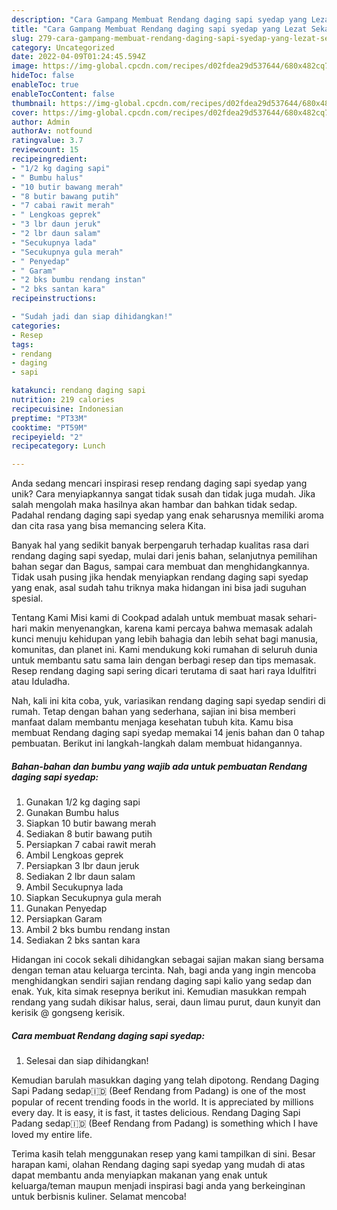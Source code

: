 ```yaml
---
description: "Cara Gampang Membuat Rendang daging sapi syedap yang Lezat Sekali"
title: "Cara Gampang Membuat Rendang daging sapi syedap yang Lezat Sekali"
slug: 279-cara-gampang-membuat-rendang-daging-sapi-syedap-yang-lezat-sekali
category: Uncategorized
date: 2022-04-09T01:24:45.594Z
image: https://img-global.cpcdn.com/recipes/d02fdea29d537644/680x482cq70/rendang-daging-sapi-syedap-foto-resep-utama.jpg
hideToc: false
enableToc: true
enableTocContent: false
thumbnail: https://img-global.cpcdn.com/recipes/d02fdea29d537644/680x482cq70/rendang-daging-sapi-syedap-foto-resep-utama.jpg
cover: https://img-global.cpcdn.com/recipes/d02fdea29d537644/680x482cq70/rendang-daging-sapi-syedap-foto-resep-utama.jpg
author: Admin
authorAv: notfound
ratingvalue: 3.7
reviewcount: 15
recipeingredient:
- "1/2 kg daging sapi"
- " Bumbu halus"
- "10 butir bawang merah"
- "8 butir bawang putih"
- "7 cabai rawit merah"
- " Lengkoas geprek"
- "3 lbr daun jeruk"
- "2 lbr daun salam"
- "Secukupnya lada"
- "Secukupnya gula merah"
- " Penyedap"
- " Garam"
- "2 bks bumbu rendang instan"
- "2 bks santan kara"
recipeinstructions:

- "Sudah jadi dan siap dihidangkan!"
categories:
- Resep
tags:
- rendang
- daging
- sapi

katakunci: rendang daging sapi 
nutrition: 219 calories
recipecuisine: Indonesian
preptime: "PT33M"
cooktime: "PT59M"
recipeyield: "2"
recipecategory: Lunch

---
```





Anda sedang mencari inspirasi resep rendang daging sapi syedap yang unik? Cara menyiapkannya sangat tidak susah dan tidak juga mudah. Jika salah mengolah maka hasilnya akan hambar dan bahkan tidak sedap. Padahal rendang daging sapi syedap yang enak seharusnya memiliki aroma dan cita rasa yang bisa memancing selera Kita.





Banyak hal yang sedikit banyak berpengaruh terhadap kualitas rasa dari rendang daging sapi syedap, mulai dari jenis bahan, selanjutnya pemilihan bahan segar dan Bagus, sampai cara membuat dan menghidangkannya. Tidak usah pusing jika hendak menyiapkan rendang daging sapi syedap yang enak,      asal sudah tahu triknya maka hidangan ini bisa jadi suguhan spesial.














Tentang Kami Misi kami di Cookpad adalah untuk membuat masak sehari-hari makin menyenangkan, karena kami percaya bahwa memasak adalah kunci menuju kehidupan yang lebih bahagia dan lebih sehat bagi manusia, komunitas, dan planet ini. Kami mendukung koki rumahan di seluruh dunia untuk membantu satu sama lain dengan berbagi resep dan tips memasak. Resep rendang daging sapi sering dicari terutama di saat hari raya Idulfitri atau Iduladha.






Nah, kali ini kita coba, yuk, variasikan rendang daging sapi syedap sendiri di rumah. Tetap dengan bahan yang sederhana, sajian ini bisa memberi manfaat dalam membantu menjaga kesehatan tubuh kita. Kamu bisa membuat Rendang daging sapi syedap memakai 14 jenis bahan dan 0 tahap pembuatan. Berikut ini langkah-langkah dalam membuat hidangannya.

<!--inarticleads1-->

##### Bahan-bahan dan bumbu yang wajib ada untuk pembuatan Rendang daging sapi syedap:

1. Gunakan 1/2 kg daging sapi
1. Gunakan  Bumbu halus
1. Siapkan 10 butir bawang merah
1. Sediakan 8 butir bawang putih
1. Persiapkan 7 cabai rawit merah
1. Ambil  Lengkoas geprek
1. Persiapkan 3 lbr daun jeruk
1. Sediakan 2 lbr daun salam
1. Ambil Secukupnya lada
1. Siapkan Secukupnya gula merah
1. Gunakan  Penyedap
1. Persiapkan  Garam
1. Ambil 2 bks bumbu rendang instan
1. Sediakan 2 bks santan kara


Hidangan ini cocok sekali dihidangkan sebagai sajian makan siang bersama dengan teman atau keluarga tercinta. Nah, bagi anda yang ingin mencoba menghidangkan sendiri sajian rendang daging sapi kalio yang sedap dan enak. Yuk, kita simak resepnya berikut ini. Kemudian masukkan rempah rendang yang sudah dikisar halus, serai, daun limau purut, daun kunyit dan kerisik @ gongseng kerisik. 

<!--inarticleads2-->

##### Cara membuat Rendang daging sapi syedap:


1. Selesai dan siap dihidangkan!

Kemudian barulah masukkan daging yang telah dipotong. Rendang Daging Sapi Padang sedap🇮🇩 (Beef Rendang from Padang) is one of the most popular of recent trending foods in the world. It is appreciated by millions every day. It is easy, it is fast, it tastes delicious. Rendang Daging Sapi Padang sedap🇮🇩 (Beef Rendang from Padang) is something which I have loved my entire life. 

Terima kasih telah menggunakan resep yang kami tampilkan di sini. Besar harapan kami, olahan Rendang daging sapi syedap yang mudah di atas dapat membantu anda menyiapkan makanan yang enak untuk keluarga/teman maupun menjadi inspirasi bagi anda yang berkeinginan untuk berbisnis kuliner. Selamat mencoba!
